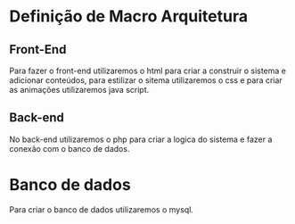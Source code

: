 # Definição de Macro Arquitetura

## Front-End
Para fazer o front-end utilizaremos o html para criar a construir o sistema e adicionar conteúdos, para estilizar o sitema utilizaremos o css e para criar as animações utilizaremos java script.

## Back-end
No back-end utilizaremos o php para criar a logica do sistema e fazer a conexão com o banco de dados.

# Banco de dados
Para criar o banco de dados utilizaremos o mysql.
